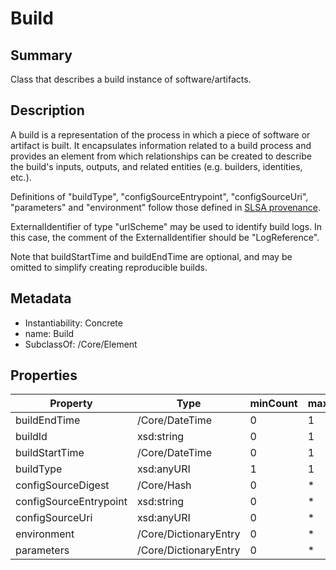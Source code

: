 <!-- Automatically generated by spec-parser v2.0.0 on 2023-12-27T15:02:03.969017+00:00 -->
<!-- SPDX-License-Identifier: Community-Spec-1.0 -->

# Build

## Summary

Class that describes a build instance of software/artifacts.


## Description

A build is a representation of the process in which a piece of software or artifact is built. It encapsulates information related to a build process and
provides an element from which relationships can be created to describe the build's inputs, outputs, and related entities (e.g. builders, identities, etc.).

Definitions of "buildType", "configSourceEntrypoint", "configSourceUri", "parameters" and "environment" follow those defined in [SLSA provenance](https://slsa.dev/provenance/v0.2).

ExternalIdentifier of type "urlScheme" may be used to identify build logs. In this case, the comment of the ExternalIdentifier should be "LogReference".

Note that buildStartTime and buildEndTime are optional, and may be omitted to simplify creating reproducible builds.


## Metadata

- Instantiability: Concrete
- name: Build
- SubclassOf: /Core/Element



## Properties

| Property | Type | minCount | maxCount |
|---|---|---|---|
| buildEndTime | /Core/DateTime | 0 | 1 |
| buildId | xsd:string | 0 | 1 |
| buildStartTime | /Core/DateTime | 0 | 1 |
| buildType | xsd:anyURI | 1 | 1 |
| configSourceDigest | /Core/Hash | 0 | * |
| configSourceEntrypoint | xsd:string | 0 | * |
| configSourceUri | xsd:anyURI | 0 | * |
| environment | /Core/DictionaryEntry | 0 | * |
| parameters | /Core/DictionaryEntry | 0 | * |

